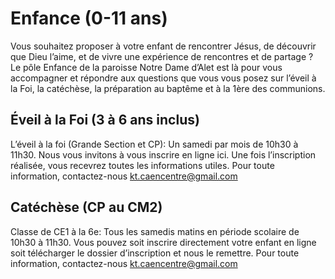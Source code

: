 # Enfance (0-11 ans)
Vous souhaitez proposer à votre enfant de rencontrer Jésus, de découvrir que Dieu l’aime, et de vivre une expérience de rencontres et de partage ?
Le pôle Enfance de la paroisse Notre Dame d’Alet est là pour vous accompagner et répondre aux questions que vous vous posez sur l’éveil à la Foi, la catéchèse, la préparation au baptême et à la 1ère des communions.
## Éveil à la Foi (3 à 6 ans inclus)
L’éveil à la foi (Grande Section et CP):
Un samedi par mois de 10h30 à 11h30.
Nous vous invitons à vous inscrire en ligne ici. Une fois l’inscription réalisée, vous recevrez toutes les informations utiles.
Pour toute information, contactez-nous kt.caencentre@gmail.com 

## Catéchèse (CP au CM2)
Classe de CE1 à la 6e:
Tous les samedis matins en période scolaire de 10h30 à 11h30.
Vous pouvez soit inscrire directement votre enfant en ligne soit télécharger le dossier d’inscription et nous le remettre.
Pour toute information, contactez-nous kt.caencentre@gmail.com 

